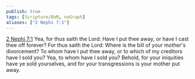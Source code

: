 ```yaml
---
publish: true
tags: [Scripture/BoM, noGraph]
aliases: ["2 Nephi 7:1"]
---
```

[2 Nephi 7:1](https://churchofjesuschrist.org/study/scriptures/bofm/2-ne/7?lang=eng&id=p1#p1) Yea, for thus saith the Lord: Have I put thee away, or have I cast thee off forever? For thus saith the Lord: Where is the bill of your mother's divorcement? To whom have I put thee away, or to which of my creditors have I sold you? Yea, to whom have I sold you? Behold, for your iniquities have ye sold yourselves, and for your transgressions is your mother put away.
